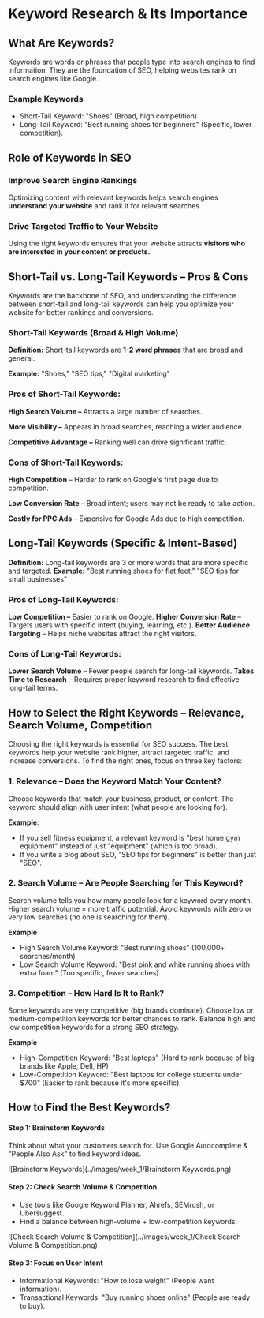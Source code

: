 # Keyword Research & Its Importance

## **What Are Keywords?**
Keywords are words or phrases that people type into search engines to find information. They are the foundation of SEO, helping websites rank on search engines like Google.

### **Example Keywords**
- Short-Tail Keyword: "Shoes" (Broad, high competition)
- Long-Tail Keyword: "Best running shoes for beginners" (Specific, lower competition).

## **Role of Keywords in SEO**

### **Improve Search Engine Rankings**
Optimizing content with relevant keywords helps search engines **understand your website** and rank it for relevant searches.

### **Drive Targeted Traffic to Your Website**
Using the right keywords ensures that your website attracts **visitors who are  interested in your content or products.**


## **Short-Tail vs. Long-Tail Keywords – Pros & Cons**
Keywords are the backbone of SEO, and understanding the difference between short-tail and long-tail keywords can help you optimize your website for better rankings and conversions.

### **Short-Tail Keywords (Broad & High Volume)**

**Definition:** Short-tail keywords are **1-2 word phrases** that are broad and general.

**Example:** "Shoes," "SEO tips," "Digital marketing"

### **Pros of Short-Tail Keywords:**
**High Search Volume –** Attracts a large number of searches.

**More Visibility –** Appears in broad searches, reaching a wider audience.

**Competitive Advantage –** Ranking well can drive significant traffic.
### **Cons of Short-Tail Keywords:**

 **High Competition** – Harder to rank on Google's first page due to competition.

 **Low Conversion Rate** – Broad intent; users may not be ready to take action.

 **Costly for PPC Ads** – Expensive for Google Ads due to high competition.


## **Long-Tail Keywords (Specific & Intent-Based)**
**Definition:** Long-tail keywords are 3 or more words that are more specific and targeted.
**Example:** "Best running shoes for flat feet," "SEO tips for small businesses"

### **Pros of Long-Tail Keywords:**
 **Low Competition –** Easier to rank on Google.
 **Higher Conversion Rate** – Targets users with specific intent (buying, learning, etc.).
 **Better Audience Targeting** – Helps niche websites attract the right visitors.

### **Cons of Long-Tail Keywords:**
**Lower Search Volume** – Fewer people search for long-tail keywords.
**Takes Time to Research** – Requires proper keyword research to find effective long-tail terms.
 

## **How to Select the Right Keywords – Relevance, Search Volume, Competition**

Choosing the right keywords is essential for SEO success. The best keywords help your website rank higher, attract targeted traffic, and increase conversions. To find the right ones, focus on three key factors:

### **1. Relevance – Does the Keyword Match Your Content?**
Choose keywords that match your business, product, or content.
The keyword should align with user intent (what people are looking for).

**Example**:

- If you sell fitness equipment, a relevant keyword is "best home gym equipment" instead of just "equipment" (which is too broad).
- If you write a blog about SEO, "SEO tips for beginners" is better than just "SEO".

### **2. Search Volume – Are People Searching for This Keyword?**
Search volume tells you how many people look for a keyword every month.
Higher search volume = more traffic potential.
Avoid keywords with zero or very low searches (no one is searching for them).

 **Example**

- High Search Volume Keyword: "Best running shoes" (100,000+ searches/month)
- Low Search Volume Keyword: "Best pink and white running shoes with extra foam" (Too specific, fewer searches)

### **3. Competition – How Hard Is It to Rank?**
Some keywords are very competitive (big brands dominate).
Choose low or medium-competition keywords for better chances to rank.
Balance high and low competition keywords for a strong SEO strategy.

 **Example**

- High-Competition Keyword: "Best laptops" (Hard to rank because of big brands like Apple, Dell, HP)
- Low-Competition Keyword: "Best laptops for college students under $700" (Easier to rank because it's more specific).

## **How to Find the Best Keywords?**	

#### **Step 1: Brainstorm Keywords**
Think about what your customers search for.
Use Google Autocomplete & "People Also Ask" to find keyword ideas.

![Brainstorm Keywords](../images/week_1/Brainstorm Keywords.png)


#### **Step 2: Check Search Volume & Competition**
- Use tools like Google Keyword Planner, Ahrefs, SEMrush, or Ubersuggest.
- Find a balance between high-volume + low-competition keywords.

![Check Search Volume & Competition](../images/week_1/Check Search Volume & Competition.png)


#### **Step 3: Focus on User Intent**
- Informational Keywords: "How to lose weight" (People want information).
- Transactional Keywords: "Buy running shoes online" (People are ready to buy).







